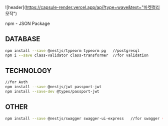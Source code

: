 ![header](https://capsule-render.vercel.app/api?type=wave&text="마켓컬리 모작")

npm - JSON Package


## DATABASE 
```sh
npm install --save @nestjs/typeorm typeorm pg   //postgresql
npm i --save class-validator class-transformer  //for validation
```

## TECHNOLOGY
```sh
//for Auth
npm install --save @nestjs/jwt passport-jwt
npm install --save-dev @types/passport-jwt

```

## OTHER
```sh
npm install --save @nestjs/swagger swagger-ui-express   //for swagger (API UI)
```